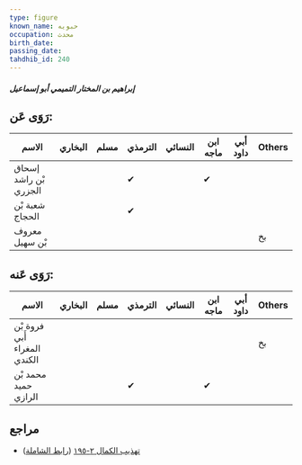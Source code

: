 ```yaml
---
type: figure
known_name: حبويه
occupation: محدث
birth_date:
passing_date:
tahdhib_id: 240
---
```

##### إبراهيم بن المختار التميمي أبو إسماعيل

## رَوَى عَن:
| الاسم                 | البخاري | مسلم | الترمذي | النسائي | ابن ماجه | أبي داود | Others |
| --------------------- | ------- | ---- | ------- | ------- | -------- | -------- | ------ |
| إسحاق بْن راشد الجزري |         |      | ✔       |         | ✔        |          |        |
| شعبة بْن الحجاج       |         |      | ✔       |         |          |          |        |
| معروف بْن سهيل        |         |      |         |         |          |          | بخ     |
## رَوَى عَنه:
| الاسم                        | البخاري | مسلم | الترمذي | النسائي | ابن ماجه | أبي داود | Others |
| ---------------------------- | ------- | ---- | ------- | ------- | -------- | -------- | ------ |
| فروة بْن أَبي المغراء الكندي |         |      |         |         |          |          | بخ     |
| محمد بْن حميد الرازي         |         |      | ✔       |         | ✔        |          |        |
## مراجع
- [تهذيب الكمال ٢-١٩٥](obsidian://open?vault=Tahdhib-al-Kamal&file=Figures/٢٤٠-إبراهيم%20بن%20المختار%20التميمي%20أبو%20إسماعيل) ([رابط الشاملة](https://shamela.ws/book/3722/676))